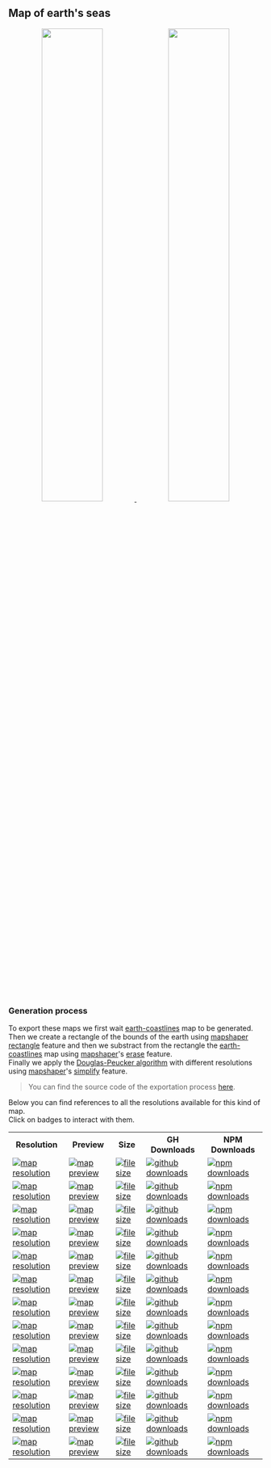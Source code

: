 <a name="earth-seas"></a>
## Map of earth's seas
<p align="center">
  <a alt="see earth-seas on mapshaper" href="http://mapshaper.org/?files=https://cdn.rawgit.com/simonepri/geo-maps/master/previews/earth-seas.geo.json">
    <img src="https://raw.githubusercontent.com/simonepri/geo-maps/master/media/geo-maps-earth-seas-shape.png" width ="49%"/>
  </a>
  <a alt="see earth-seas on geojson.io" href="http://geojson.io/#data=data:text/x-url,https://cdn.rawgit.com/simonepri/geo-maps/master/previews/earth-seas.geo.json">
    <img src="https://raw.githubusercontent.com/simonepri/geo-maps/master/media/geo-maps-earth-seas-hover.png" width ="49%"/>
  </a>
</p>

### Generation process
To export these maps we first wait [earth-coastlines](./earth-coastlines.md) map to be generated.  
Then we create a rectangle of the bounds of the earth using [mapshaper](https://github.com/mbloch/mapshaper) [rectangle](https://github.com/mbloch/mapshaper/wiki/Command-Reference#-rectangle)
feature and then we substract from the rectangle the [earth-coastlines](./earth-coastlines.md) map using [mapshaper](https://github.com/mbloch/mapshaper)'s [erase](https://github.com/mbloch/mapshaper/wiki/Command-Reference#-erase) feature.  
Finally we apply the [Douglas-Peucker algorithm](https://en.wikipedia.org/wiki/Ramer%E2%80%93Douglas%E2%80%93Peucker_algorithm#Algorithm) with different resolutions using [mapshaper](https://github.com/mbloch/mapshaper)'s [simplify](https://github.com/mbloch/mapshaper/wiki/Command-Reference#-simplify) feature.

> You can find the source code of the exportation process [here](gulp/maps/earth-seas.js).

Below you can find references to all the resolutions available for this kind of map.  
Click on badges to interact with them.

<table>
  <tr>
    <th>Resolution</th>
    <th>Preview</th>
    <th>Size</th>
    <th>GH Downloads</th>
    <th>NPM Downloads</th>
  </tr>

  <tr>
    <td>
      <a href="#earth-seas">
        <img src="https://img.shields.io/badge/resolution-1m-f1c40f.svg" alt="map resolution"/>
      </a>
    </td>
    <td>
      <a href="http://mapshaper.org/?files=https://unpkg.com/@geo-maps/earth-seas-1m/map.geo.json">
        <img src="https://img.shields.io/badge/preview-mapshaper-1abc9c.svg" alt="map preview"/>
      </a>
    </td>
    <td>
      <a href="#earth-seas">
        <img src="http://img.badgesize.io/https://unpkg.com/@geo-maps/earth-seas-1m/map.geo.json" alt="file size"/>
      </a>
    </td>
    <td>
      <a href="https://github.com/simonepri/geo-maps/releases/download/v0.6.0/earth-seas-1m.geo.json">
        <img src="https://img.shields.io/github/downloads/simonepri/geo-maps/latest/earth-seas-1m.geo.json.svg" alt="github downloads"/>
      </a>
    </td>
    <td>
      <a href="https://www.npmjs.com/package/@geo-maps/earth-seas-1m">
        <img src="https://img.shields.io/npm/dm/@geo-maps/earth-seas-1m.svg" alt="npm downloads"/>
      </a>
    </td>
  </tr>

  <tr>
    <td>
      <a href="#earth-seas">
        <img src="https://img.shields.io/badge/resolution-2m5-f1c40f.svg" alt="map resolution"/>
      </a>
    </td>
    <td>
      <a href="http://mapshaper.org/?files=https://unpkg.com/@geo-maps/earth-seas-2m5/map.geo.json">
        <img src="https://img.shields.io/badge/preview-mapshaper-1abc9c.svg" alt="map preview"/>
      </a>
    </td>
    <td>
      <a href="#earth-seas">
        <img src="http://img.badgesize.io/https://unpkg.com/@geo-maps/earth-seas-2m5/map.geo.json" alt="file size"/>
      </a>
    </td>
    <td>
      <a href="https://github.com/simonepri/geo-maps/releases/download/v0.6.0/earth-seas-2m5.geo.json">
        <img src="https://img.shields.io/github/downloads/simonepri/geo-maps/latest/earth-seas-2m5.geo.json.svg" alt="github downloads"/>
      </a>
    </td>
    <td>
      <a href="https://www.npmjs.com/package/@geo-maps/earth-seas-2m5">
        <img src="https://img.shields.io/npm/dm/@geo-maps/earth-seas-2m5.svg" alt="npm downloads"/>
      </a>
    </td>
  </tr>

  <tr>
    <td>
      <a href="#earth-seas">
        <img src="https://img.shields.io/badge/resolution-5m-f1c40f.svg" alt="map resolution"/>
      </a>
    </td>
    <td>
      <a href="http://mapshaper.org/?files=https://unpkg.com/@geo-maps/earth-seas-5m/map.geo.json">
        <img src="https://img.shields.io/badge/preview-mapshaper-1abc9c.svg" alt="map preview"/>
      </a>
    </td>
    <td>
      <a href="#earth-seas">
        <img src="http://img.badgesize.io/https://unpkg.com/@geo-maps/earth-seas-5m/map.geo.json" alt="file size"/>
      </a>
    </td>
    <td>
      <a href="https://github.com/simonepri/geo-maps/releases/download/v0.6.0/earth-seas-5m.geo.json">
        <img src="https://img.shields.io/github/downloads/simonepri/geo-maps/latest/earth-seas-5m.geo.json.svg" alt="github downloads"/>
      </a>
    </td>
    <td>
      <a href="https://www.npmjs.com/package/@geo-maps/earth-seas-5m">
        <img src="https://img.shields.io/npm/dm/@geo-maps/earth-seas-5m.svg" alt="npm downloads"/>
      </a>
    </td>
  </tr>

  <tr>
    <td>
      <a href="#earth-seas">
        <img src="https://img.shields.io/badge/resolution-10m-f1c40f.svg" alt="map resolution"/>
      </a>
    </td>
    <td>
      <a href="http://mapshaper.org/?files=https://unpkg.com/@geo-maps/earth-seas-10m/map.geo.json">
        <img src="https://img.shields.io/badge/preview-mapshaper-1abc9c.svg" alt="map preview"/>
      </a>
    </td>
    <td>
      <a href="#earth-seas">
        <img src="http://img.badgesize.io/https://unpkg.com/@geo-maps/earth-seas-10m/map.geo.json" alt="file size"/>
      </a>
    </td>
    <td>
      <a href="https://github.com/simonepri/geo-maps/releases/download/v0.6.0/earth-seas-10m.geo.json">
        <img src="https://img.shields.io/github/downloads/simonepri/geo-maps/latest/earth-seas-10m.geo.json.svg" alt="github downloads"/>
      </a>
    </td>
    <td>
      <a href="https://www.npmjs.com/package/@geo-maps/earth-seas-10m">
        <img src="https://img.shields.io/npm/dm/@geo-maps/earth-seas-10m.svg" alt="npm downloads"/>
      </a>
    </td>
  </tr>

  <tr>
    <td>
      <a href="#earth-seas">
        <img src="https://img.shields.io/badge/resolution-25m-f1c40f.svg" alt="map resolution"/>
      </a>
    </td>
    <td>
      <a href="http://mapshaper.org/?files=https://unpkg.com/@geo-maps/earth-seas-25m/map.geo.json">
        <img src="https://img.shields.io/badge/preview-mapshaper-1abc9c.svg" alt="map preview"/>
      </a>
    </td>
    <td>
      <a href="#earth-seas">
        <img src="http://img.badgesize.io/https://unpkg.com/@geo-maps/earth-seas-25m/map.geo.json" alt="file size"/>
      </a>
    </td>
    <td>
      <a href="https://github.com/simonepri/geo-maps/releases/download/v0.6.0/earth-seas-25m.geo.json">
        <img src="https://img.shields.io/github/downloads/simonepri/geo-maps/latest/earth-seas-25m.geo.json.svg" alt="github downloads"/>
      </a>
    </td>
    <td>
      <a href="https://www.npmjs.com/package/@geo-maps/earth-seas-25m">
        <img src="https://img.shields.io/npm/dm/@geo-maps/earth-seas-25m.svg" alt="npm downloads"/>
      </a>
    </td>
  </tr>

  <tr>
    <td>
      <a href="#earth-seas">
        <img src="https://img.shields.io/badge/resolution-50m-f1c40f.svg" alt="map resolution"/>
      </a>
    </td>
    <td>
      <a href="http://mapshaper.org/?files=https://unpkg.com/@geo-maps/earth-seas-50m/map.geo.json">
        <img src="https://img.shields.io/badge/preview-mapshaper-1abc9c.svg" alt="map preview"/>
      </a>
    </td>
    <td>
      <a href="#earth-seas">
        <img src="http://img.badgesize.io/https://unpkg.com/@geo-maps/earth-seas-50m/map.geo.json" alt="file size"/>
      </a>
    </td>
    <td>
      <a href="https://github.com/simonepri/geo-maps/releases/download/v0.6.0/earth-seas-50m.geo.json">
        <img src="https://img.shields.io/github/downloads/simonepri/geo-maps/latest/earth-seas-50m.geo.json.svg" alt="github downloads"/>
      </a>
    </td>
    <td>
      <a href="https://www.npmjs.com/package/@geo-maps/earth-seas-50m">
        <img src="https://img.shields.io/npm/dm/@geo-maps/earth-seas-50m.svg" alt="npm downloads"/>
      </a>
    </td>
  </tr>

  <tr>
    <td>
      <a href="#earth-seas">
        <img src="https://img.shields.io/badge/resolution-100m-f1c40f.svg" alt="map resolution"/>
      </a>
    </td>
    <td>
      <a href="http://mapshaper.org/?files=https://unpkg.com/@geo-maps/earth-seas-100m/map.geo.json">
        <img src="https://img.shields.io/badge/preview-mapshaper-1abc9c.svg" alt="map preview"/>
      </a>
    </td>
    <td>
      <a href="#earth-seas">
        <img src="http://img.badgesize.io/https://unpkg.com/@geo-maps/earth-seas-100m/map.geo.json" alt="file size"/>
      </a>
    </td>
    <td>
      <a href="https://github.com/simonepri/geo-maps/releases/download/v0.6.0/earth-seas-100m.geo.json">
        <img src="https://img.shields.io/github/downloads/simonepri/geo-maps/latest/earth-seas-100m.geo.json.svg" alt="github downloads"/>
      </a>
    </td>
    <td>
      <a href="https://www.npmjs.com/package/@geo-maps/earth-seas-100m">
        <img src="https://img.shields.io/npm/dm/@geo-maps/earth-seas-100m.svg" alt="npm downloads"/>
      </a>
    </td>
  </tr>

  <tr>
    <td>
      <a href="#earth-seas">
        <img src="https://img.shields.io/badge/resolution-250m-f1c40f.svg" alt="map resolution"/>
      </a>
    </td>
    <td>
      <a href="http://mapshaper.org/?files=https://unpkg.com/@geo-maps/earth-seas-250m/map.geo.json">
        <img src="https://img.shields.io/badge/preview-mapshaper-1abc9c.svg" alt="map preview"/>
      </a>
    </td>
    <td>
      <a href="#earth-seas">
        <img src="http://img.badgesize.io/https://unpkg.com/@geo-maps/earth-seas-250m/map.geo.json" alt="file size"/>
      </a>
    </td>
    <td>
      <a href="https://github.com/simonepri/geo-maps/releases/download/v0.6.0/earth-seas-250m.geo.json">
        <img src="https://img.shields.io/github/downloads/simonepri/geo-maps/latest/earth-seas-250m.geo.json.svg" alt="github downloads"/>
      </a>
    </td>
    <td>
      <a href="https://www.npmjs.com/package/@geo-maps/earth-seas-250m">
        <img src="https://img.shields.io/npm/dm/@geo-maps/earth-seas-250m.svg" alt="npm downloads"/>
      </a>
    </td>
  </tr>

  <tr>
    <td>
      <a href="#earth-seas">
        <img src="https://img.shields.io/badge/resolution-500m-f1c40f.svg" alt="map resolution"/>
      </a>
    </td>
    <td>
      <a href="http://mapshaper.org/?files=https://unpkg.com/@geo-maps/earth-seas-500m/map.geo.json">
        <img src="https://img.shields.io/badge/preview-mapshaper-1abc9c.svg" alt="map preview"/>
      </a>
    </td>
    <td>
      <a href="#earth-seas">
        <img src="http://img.badgesize.io/https://unpkg.com/@geo-maps/earth-seas-500m/map.geo.json" alt="file size"/>
      </a>
    </td>
    <td>
      <a href="https://github.com/simonepri/geo-maps/releases/download/v0.6.0/earth-seas-500m.geo.json">
        <img src="https://img.shields.io/github/downloads/simonepri/geo-maps/latest/earth-seas-500m.geo.json.svg" alt="github downloads"/>
      </a>
    </td>
    <td>
      <a href="https://www.npmjs.com/package/@geo-maps/earth-seas-500m">
        <img src="https://img.shields.io/npm/dm/@geo-maps/earth-seas-500m.svg" alt="npm downloads"/>
      </a>
    </td>
  </tr>

  <tr>
    <td>
      <a href="#earth-seas">
        <img src="https://img.shields.io/badge/resolution-1km-f1c40f.svg" alt="map resolution"/>
      </a>
    </td>
    <td>
      <a href="http://mapshaper.org/?files=https://unpkg.com/@geo-maps/earth-seas-1km/map.geo.json">
        <img src="https://img.shields.io/badge/preview-mapshaper-1abc9c.svg" alt="map preview"/>
      </a>
    </td>
    <td>
      <a href="#earth-seas">
        <img src="http://img.badgesize.io/https://unpkg.com/@geo-maps/earth-seas-1km/map.geo.json" alt="file size"/>
      </a>
    </td>
    <td>
      <a href="https://github.com/simonepri/geo-maps/releases/download/v0.6.0/earth-seas-1km.geo.json">
        <img src="https://img.shields.io/github/downloads/simonepri/geo-maps/latest/earth-seas-1km.geo.json.svg" alt="github downloads"/>
      </a>
    </td>
    <td>
      <a href="https://www.npmjs.com/package/@geo-maps/earth-seas-1km">
        <img src="https://img.shields.io/npm/dm/@geo-maps/earth-seas-1km.svg" alt="npm downloads"/>
      </a>
    </td>
  </tr>

  <tr>
    <td>
      <a href="#earth-seas">
        <img src="https://img.shields.io/badge/resolution-2km5-f1c40f.svg" alt="map resolution"/>
      </a>
    </td>
    <td>
      <a href="http://mapshaper.org/?files=https://unpkg.com/@geo-maps/earth-seas-2km5/map.geo.json">
        <img src="https://img.shields.io/badge/preview-mapshaper-1abc9c.svg" alt="map preview"/>
      </a>
    </td>
    <td>
      <a href="#earth-seas">
        <img src="http://img.badgesize.io/https://unpkg.com/@geo-maps/earth-seas-2km5/map.geo.json" alt="file size"/>
      </a>
    </td>
    <td>
      <a href="https://github.com/simonepri/geo-maps/releases/download/v0.6.0/earth-seas-2km5.geo.json">
        <img src="https://img.shields.io/github/downloads/simonepri/geo-maps/latest/earth-seas-2km5.geo.json.svg" alt="github downloads"/>
      </a>
    </td>
    <td>
      <a href="https://www.npmjs.com/package/@geo-maps/earth-seas-2km5">
        <img src="https://img.shields.io/npm/dm/@geo-maps/earth-seas-2km5.svg" alt="npm downloads"/>
      </a>
    </td>
  </tr>

  <tr>
    <td>
      <a href="#earth-seas">
        <img src="https://img.shields.io/badge/resolution-5km-f1c40f.svg" alt="map resolution"/>
      </a>
    </td>
    <td>
      <a href="http://mapshaper.org/?files=https://unpkg.com/@geo-maps/earth-seas-5km/map.geo.json">
        <img src="https://img.shields.io/badge/preview-mapshaper-1abc9c.svg" alt="map preview"/>
      </a>
    </td>
    <td>
      <a href="#earth-seas">
        <img src="http://img.badgesize.io/https://unpkg.com/@geo-maps/earth-seas-5km/map.geo.json" alt="file size"/>
      </a>
    </td>
    <td>
      <a href="https://github.com/simonepri/geo-maps/releases/download/v0.6.0/earth-seas-5km.geo.json">
        <img src="https://img.shields.io/github/downloads/simonepri/geo-maps/latest/earth-seas-5km.geo.json.svg" alt="github downloads"/>
      </a>
    </td>
    <td>
      <a href="https://www.npmjs.com/package/@geo-maps/earth-seas-5km">
        <img src="https://img.shields.io/npm/dm/@geo-maps/earth-seas-5km.svg" alt="npm downloads"/>
      </a>
    </td>
  </tr>

  <tr>
    <td>
      <a href="#earth-seas">
        <img src="https://img.shields.io/badge/resolution-10km-f1c40f.svg" alt="map resolution"/>
      </a>
    </td>
    <td>
      <a href="http://mapshaper.org/?files=https://unpkg.com/@geo-maps/earth-seas-10km/map.geo.json">
        <img src="https://img.shields.io/badge/preview-mapshaper-1abc9c.svg" alt="map preview"/>
      </a>
    </td>
    <td>
      <a href="#earth-seas">
        <img src="http://img.badgesize.io/https://unpkg.com/@geo-maps/earth-seas-10km/map.geo.json" alt="file size"/>
      </a>
    </td>
    <td>
      <a href="https://github.com/simonepri/geo-maps/releases/download/v0.6.0/earth-seas-10km.geo.json">
        <img src="https://img.shields.io/github/downloads/simonepri/geo-maps/latest/earth-seas-10km.geo.json.svg" alt="github downloads"/>
      </a>
    </td>
    <td>
      <a href="https://www.npmjs.com/package/@geo-maps/earth-seas-10km">
        <img src="https://img.shields.io/npm/dm/@geo-maps/earth-seas-10km.svg" alt="npm downloads"/>
      </a>
    </td>
  </tr>
</table>

